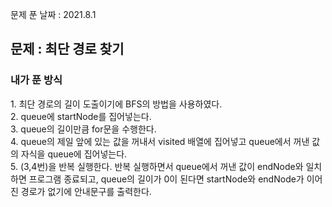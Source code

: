 문제 푼 날짜 : 2021.8.1

<h2>문제 : 최단 경로 찾기</h2>

<h3>내가 푼 방식</h3>
<div>1. 최단 경로의 길이 도출이기에 BFS의 방법을 사용하였다.</div>
<div>2. queue에 startNode를 집어넣는다.</div>
<div>3. queue의 길이만큼 for문을 수행한다. </div>
<div>4. queue의 제일 앞에 있는 값을 꺼내서 visited 배열에 집어넣고 queue에서 꺼낸 값의 자식을 queue에 집어넣는다. </div>
<div>5. (3,4번)을 반복 실행한다. 반복 실행하면서 queue에서 꺼낸 값이 endNode와 일치하면 프로그램 종료되고, queue의 길이가 0이 된다면 startNode와 endNode가 이어진 경로가 없기에 안내문구를 출력한다.</div>

 